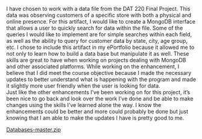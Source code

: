 I have chosen to work with a data file from the DAT 220 Final Project. This data was observing customers of a specific store with both a physical and online presence. For this artifact, I would like to create a MongoDB interface that allows a user to quickly search for data within the file. Some of the queries I would like to implement are for simple searches within each field, as well as the ability to query for customer data by state, city, age group, etc.
I chose to include this artifact in my ePortfolio because it allowed me to not only to learn how to build a data base but manipulate it as well. These skills are great to have when working on projects dealing with MongoDB and other associated platforms.
While working on the enhancement, I believe that I did meet the course objective because I made the necessary updates to better understand what is happening with the program and made it slightly more user friendly when the user is looking for data.  
Just like the other enhancements I’ve been working on for this project, it’s been nice to go back and look over the work I’ve done and be able to make changes using the skills I’ve learned alone the way. I know the enhancements could be better and more could probably be done but just knowing that I am able to make the updates I have is pretty good to me. 

[Databases-master.zip](https://github.com/dsantiago13/dsantiago13.github.io/files/6918498/Databases-master.zip)

